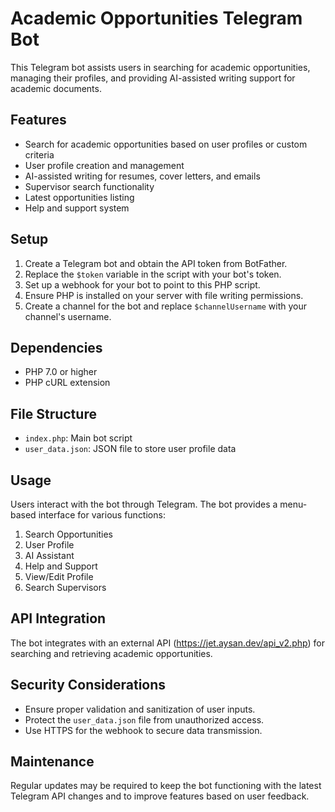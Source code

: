 # Academic Opportunities Telegram Bot

This Telegram bot assists users in searching for academic opportunities, managing their profiles, and providing AI-assisted writing support for academic documents.

## Features

- Search for academic opportunities based on user profiles or custom criteria
- User profile creation and management
- AI-assisted writing for resumes, cover letters, and emails
- Supervisor search functionality
- Latest opportunities listing
- Help and support system

## Setup

1. Create a Telegram bot and obtain the API token from BotFather.
2. Replace the `$token` variable in the script with your bot's token.
3. Set up a webhook for your bot to point to this PHP script.
4. Ensure PHP is installed on your server with file writing permissions.
5. Create a channel for the bot and replace `$channelUsername` with your channel's username.

## Dependencies

- PHP 7.0 or higher
- PHP cURL extension

## File Structure

- `index.php`: Main bot script
- `user_data.json`: JSON file to store user profile data

## Usage

Users interact with the bot through Telegram. The bot provides a menu-based interface for various functions:

1. Search Opportunities
2. User Profile
3. AI Assistant
4. Help and Support
5. View/Edit Profile
6. Search Supervisors

## API Integration

The bot integrates with an external API (https://jet.aysan.dev/api_v2.php) for searching and retrieving academic opportunities.

## Security Considerations

- Ensure proper validation and sanitization of user inputs.
- Protect the `user_data.json` file from unauthorized access.
- Use HTTPS for the webhook to secure data transmission.

## Maintenance

Regular updates may be required to keep the bot functioning with the latest Telegram API changes and to improve features based on user feedback.

